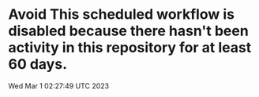 # Avoid This scheduled workflow is disabled because there hasn't been activity in this repository for at least 60 days.
Wed Mar  1 02:27:49 UTC 2023
